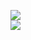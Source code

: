 [![](https://img.shields.io/badge/Made%20With-Github%20Spray-lightgrey.svg?style=for-the-badge&logo=github)](https://github.com/Annihil/github-spray#991)  
[![](https://i.imgur.com/2DrTn0Z.gif)](https://github.com/Annihil/github-spray)